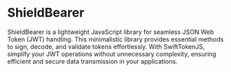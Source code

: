 # ShieldBearer
 ShieldBearer is a lightweight JavaScript library for seamless JSON Web Token (JWT) handling. This minimalistic library provides essential methods to sign, decode, and validate tokens effortlessly. With SwiftTokenJS, simplify your JWT operations without unnecessary complexity, ensuring efficient and secure data transmission in your applications.
